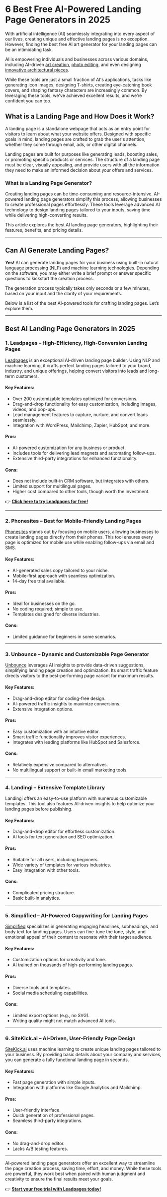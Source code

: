 # 6 Best Free AI-Powered Landing Page Generators in 2025

With artificial intelligence (AI) seamlessly integrating into every aspect of our lives, creating unique and effective landing pages is no exception. However, finding the best free AI art generator for your landing pages can be an intimidating task.

AI is empowering individuals and businesses across various domains, including AI-driven [art creation](https://bit.ly/LEadPages), [photo editing](https://bit.ly/LEadPages), and even designing [innovative architectural pieces](https://bit.ly/LEadPages).

While these tools are just a small fraction of AI's applications, tasks like generating icon images, designing T-shirts, creating eye-catching book covers, and shaping fantasy characters are increasingly common. By leveraging these tools, we've achieved excellent results, and we’re confident you can too.

## What is a Landing Page and How Does it Work?

A landing page is a standalone webpage that acts as an entry point for visitors to learn about what your website offers. Designed with specific goals in mind, landing pages are crafted to grab the user's attention, whether they come through email, ads, or other digital channels.

Landing pages are built for purposes like generating leads, boosting sales, or promoting specific products or services. The structure of a landing page must be clear, visually appealing, and provide users with all the information they need to make an informed decision about your offers and services.

### What is a Landing Page Generator?

Creating landing pages can be time-consuming and resource-intensive. AI-powered landing page generators simplify this process, allowing businesses to create professional pages effortlessly. These tools leverage advanced AI technology to design landing pages tailored to your inputs, saving time while delivering high-converting results.

This article explores the best AI landing page generators, highlighting their features, benefits, and pricing details.

---

## Can AI Generate Landing Pages?

**Yes!** AI can generate landing pages for your business using built-in natural language processing (NLP) and machine learning technologies. Depending on the software, you may either write a brief prompt or answer specific questions to kickstart the creation process.

The generation process typically takes only seconds or a few minutes, based on your input and the clarity of your requirements.

Below is a list of the best AI-powered tools for crafting landing pages. Let’s explore them.

---

## Best AI Landing Page Generators in 2025

### 1. Leadpages – High-Efficiency, High-Conversion Landing Pages

[Leadpages](https://bit.ly/LEadPages) is an exceptional AI-driven landing page builder. Using NLP and machine learning, it crafts perfect landing pages tailored to your brand, industry, and unique offerings, helping convert visitors into leads and long-term customers.

#### Key Features:
- Over 200 customizable templates optimized for conversions.
- Drag-and-drop functionality for easy customization, including images, videos, and pop-ups.
- Lead management features to capture, nurture, and convert leads seamlessly.
- Integration with WordPress, Mailchimp, Zapier, HubSpot, and more.

#### Pros:
- AI-powered customization for any business or product.
- Includes tools for delivering lead magnets and automating follow-ups.
- Extensive third-party integrations for enhanced functionality.

#### Cons:
- Does not include built-in CRM software, but integrates with others.
- Limited support for multilingual pages.
- Higher cost compared to other tools, though worth the investment.

👉 **[Click here to try Leadpages for free!](https://bit.ly/LEadPages)**

---

### 2. Phonesites – Best for Mobile-Friendly Landing Pages

[Phonesites](https://bit.ly/LEadPages) stands out by focusing on mobile users, allowing businesses to create landing pages directly from their phones. This tool ensures every page is optimized for mobile use while enabling follow-ups via email and SMS.

#### Key Features:
- AI-generated sales copy tailored to your niche.
- Mobile-first approach with seamless optimization.
- 14-day free trial available.

#### Pros:
- Ideal for businesses on the go.
- No coding required; simple to use.
- Templates designed for diverse industries.

#### Cons:
- Limited guidance for beginners in some scenarios.

---

### 3. Unbounce – Dynamic and Customizable Page Generator

[Unbounce](https://bit.ly/LEadPages) leverages AI insights to provide data-driven suggestions, simplifying landing page creation and optimization. Its smart traffic feature directs visitors to the best-performing page variant for maximum results.

#### Key Features:
- Drag-and-drop editor for coding-free design.
- AI-powered traffic insights to maximize conversions.
- Extensive integration options.

#### Pros:
- Easy customization with an intuitive editor.
- Smart traffic functionality improves visitor experiences.
- Integrates with leading platforms like HubSpot and Salesforce.

#### Cons:
- Relatively expensive compared to alternatives.
- No multilingual support or built-in email marketing tools.

---

### 4. Landingi – Extensive Template Library

Landingi offers an easy-to-use platform with numerous customizable templates. This tool also features AI-driven insights to help optimize your landing pages before publishing.

#### Key Features:
- Drag-and-drop editor for effortless customization.
- AI tools for text generation and SEO optimization.

#### Pros:
- Suitable for all users, including beginners.
- Wide variety of templates for various industries.
- Easy integration with other tools.

#### Cons:
- Complicated pricing structure.
- Basic built-in analytics.

---

### 5. Simplified – AI-Powered Copywriting for Landing Pages

[Simplified](https://bit.ly/LEadPages) specializes in generating engaging headlines, subheadings, and body text for landing pages. Users can fine-tune the tone, style, and emotional appeal of their content to resonate with their target audience.

#### Key Features:
- Customization options for creativity and tone.
- AI trained on thousands of high-performing landing pages.

#### Pros:
- Diverse tools and templates.
- Social media scheduling capabilities.

#### Cons:
- Limited export options (e.g., no SVG).
- Writing quality might not match advanced AI tools.

---

### 6. SiteKick.ai – AI-Driven, User-Friendly Page Design

[SiteKick.ai](https://bit.ly/LEadPages) uses machine learning to create unique landing pages tailored to your business. By providing basic details about your company and services, you can generate a fully functional landing page in seconds.

#### Key Features:
- Fast page generation with simple inputs.
- Integration with platforms like Google Analytics and Mailchimp.

#### Pros:
- User-friendly interface.
- Quick generation of professional pages.
- Seamless third-party integrations.

#### Cons:
- No drag-and-drop editor.
- Lacks A/B testing features.

---

AI-powered landing page generators offer an excellent way to streamline the page creation process, saving time, effort, and money. While these tools are powerful, they work best when paired with human judgment and creativity to ensure the final results meet your goals.

👉 **[Start your free trial with Leadpages today!](https://bit.ly/LEadPages)**
